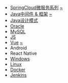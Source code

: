 * [SpringCloud微服务系列][cloudHtml]  [~][cloudMd]
* [Java中间件 & 框架][javaHtml]       [~][javaMd]
* [Java设计模式][mode]           
* [Oracle][oracle]
* [MySQL][mysql]
* [JS][js]
* [Vue][vueHtml]                      [~][vueMd]
* Android
* React Native
* [Windows][win]
* [Linux][linux]
* [Docker][docker]
* [Jenkins][jenkins]

[cloudHtml]: https://fgq233.github.io/html/blog?key=cloud
[cloudMd]: https://fgq233.github.io/md/index/cloud
[javaHtml]: https://fgq233.github.io/html/blog?key=java
[javaMd]: https://fgq233.github.io/md/index/java
[js]: https://fgq233.github.io/md/index/js
[oracle]: https://fgq233.github.io/md/index/oracle
[mysql]: https://fgq233.github.io/md/index/mysql
[win]: https://fgq233.github.io/md/index/win
[linux]: https://fgq233.github.io/md/index/linux
[mode]: https://fgq233.github.io/md/index/mode
[vueHtml]: https://fgq233.github.io/html/blog?key=vue
[vueMd]: https://fgq233.github.io/md/index/vue
[docker]: https://fgq233.github.io/md/index/docker
[jenkins]: https://fgq233.github.io/md/index/jenkins
